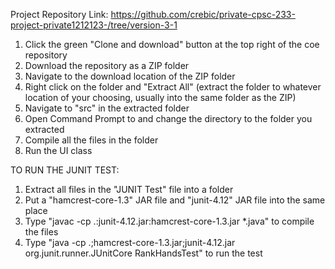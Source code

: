 Project Repository Link:
https://github.com/crebic/private-cpsc-233-project-private1212123-/tree/version-3-1

1. Click the green "Clone and download" button at the top right of the coe repository
2. Download the repository as a ZIP folder
3. Navigate to the download location of the ZIP folder
4. Right click on the folder and "Extract All" (extract the folder to whatever location of your choosing, usually into the same folder as the ZIP)
5. Navigate to "src" in the extracted folder
6. Open Command Prompt to and change the directory to the folder you extracted
7. Compile all the files in the folder
8. Run the UI class


TO RUN THE JUNIT TEST:
1. Extract all files in the "JUNIT Test" file into a folder 
2. Put a "hamcrest-core-1.3" JAR file and "junit-4.12" JAR file into the same place
3. Type "javac -cp .:junit-4.12.jar:hamcrest-core-1.3.jar *.java" to compile the files
4. Type "java -cp .;hamcrest-core-1.3.jar;junit-4.12.jar org.junit.runner.JUnitCore  RankHandsTest" to run the test
